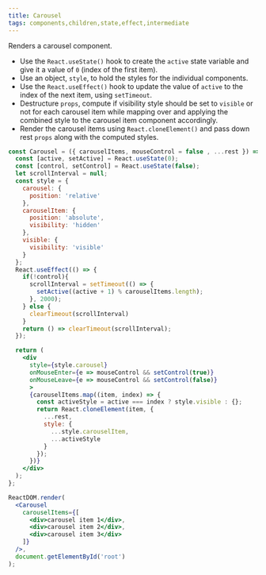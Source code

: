 ```yaml
---
title: Carousel
tags: components,children,state,effect,intermediate
---
```


Renders a carousel component.

- Use the `React.useState()` hook to create the `active` state variable and give it a value of `0` (index of the first item).
- Use an object, `style`, to hold the styles for the individual components.
- Use the `React.useEffect()` hook to update the value of `active` to the index of the next item, using `setTimeout`.
- Destructure `props`, compute if visibility style should be set to `visible` or not for each carousel item while mapping over and applying the combined style to the carousel item component accordingly.
- Render the carousel items using `React.cloneElement()` and pass down rest `props` along with the computed styles.

```jsx
const Carousel = ({ carouselItems, mouseControl = false , ...rest }) => {
  const [active, setActive] = React.useState(0);
  const [control, setControl] = React.useState(false);
  let scrollInterval = null;
  const style = {
    carousel: {
      position: 'relative'
    },
    carouselItem: {
      position: 'absolute',
      visibility: 'hidden'
    },
    visible: {
      visibility: 'visible'
    }
  };
  React.useEffect(() => {
    if(!control){
      scrollInterval = setTimeout(() => {
        setActive((active + 1) % carouselItems.length);
      }, 2000);
    } else {
      clearTimeout(scrollInterval)
    }
    return () => clearTimeout(scrollInterval);
  });

  return (
    <div
      style={style.carousel}
      onMouseEnter={e => mouseControl && setControl(true)}
      onMouseLeave={e => mouseControl && setControl(false)}
      >
      {carouselItems.map((item, index) => {
        const activeStyle = active === index ? style.visible : {};
        return React.cloneElement(item, {
          ...rest,
          style: {
            ...style.carouselItem,
            ...activeStyle
          }
        });
      })}
    </div>
  );
};
```

```jsx
ReactDOM.render(
  <Carousel
    carouselItems={[
      <div>carousel item 1</div>,
      <div>carousel item 2</div>,
      <div>carousel item 3</div>
    ]}
  />,
  document.getElementById('root')
);
```

